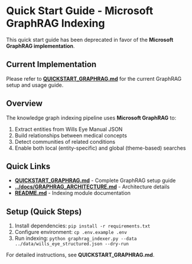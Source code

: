 # Quick Start Guide - Microsoft GraphRAG Indexing

This quick start guide has been deprecated in favor of the **Microsoft GraphRAG implementation**.

## Current Implementation

Please refer to **[QUICKSTART_GRAPHRAG.md](./QUICKSTART_GRAPHRAG.md)** for the current GraphRAG setup and usage guide.

## Overview

The knowledge graph indexing pipeline uses **Microsoft GraphRAG** to:
1. Extract entities from Wills Eye Manual JSON
2. Build relationships between medical concepts
3. Detect communities of related conditions
4. Enable both local (entity-specific) and global (theme-based) searches

## Quick Links

- **[QUICKSTART_GRAPHRAG.md](./QUICKSTART_GRAPHRAG.md)** - Complete GraphRAG setup guide
- **[../docs/GRAPHRAG_ARCHITECTURE.md](../docs/GRAPHRAG_ARCHITECTURE.md)** - Architecture details
- **[README.md](./README.md)** - Indexing module documentation

## Setup (Quick Steps)

1. Install dependencies: `pip install -r requirements.txt`
2. Configure environment: `cp .env.example .env`
3. Run indexing: `python graphrag_indexer.py --data ../data/wills_eye_structured.json --dry-run`

For detailed instructions, see **QUICKSTART_GRAPHRAG.md**.
